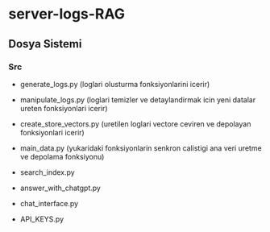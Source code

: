 # server-logs-RAG

## Dosya Sistemi 
### Src 
 * generate_logs.py (loglari olusturma fonksiyonlarini icerir)
 * manipulate_logs.py  (loglari temizler ve detaylandirmak icin yeni datalar ureten fonksiyonlari icerir)
 * create_store_vectors.py (uretilen loglari vectore ceviren ve depolayan fonksiyonlari icerir)
 * main_data.py (yukaridaki fonksiyonlarin senkron calistigi ana veri uretme ve depolama fonksiyonu)

 * search_index.py
 * answer_with_chatgpt.py
 * chat_interface.py

 * API_KEYS.py
